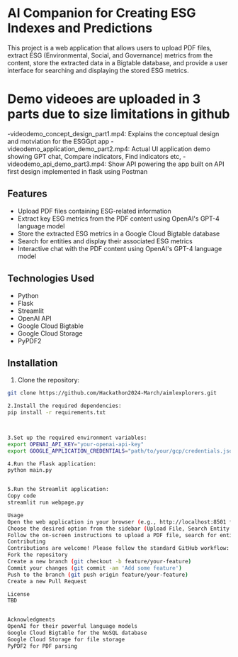﻿# AI Companion for Creating ESG Indexes and Predictions

This project is a web application that allows users to upload PDF files, extract ESG (Environmental, Social, and Governance) metrics from the content, store the extracted data in a Bigtable database, and provide a user interface for searching and displaying the stored ESG metrics.

# Demo videoes are uploaded in 3 parts due to size limitations in github
-videodemo_concept_design_part1.mp4: Explains the conceptual design and motviation for the ESGGpt app
-videodemo_application_demo_part2.mp4: Actual UI application demo showing GPT chat, Compare indicators, Find indicators etc,
-videodemo_api_demo_part3.mp4: Show API powering the app built on API first design implemented in flask using Postman


## Features

- Upload PDF files containing ESG-related information
- Extract key ESG metrics from the PDF content using OpenAI's GPT-4 language model
- Store the extracted ESG metrics in a Google Cloud Bigtable database
- Search for entities and display their associated ESG metrics
- Interactive chat with the PDF content using OpenAI's GPT-4 language model

## Technologies Used

- Python
- Flask
- Streamlit
- OpenAI API
- Google Cloud Bigtable
- Google Cloud Storage
- PyPDF2

## Installation

1. Clone the repository:

```bash
git clone https://github.com/Hackathon2024-March/aimlexplorers.git

2.Install the required dependencies:
pip install -r requirements.txt



3.Set up the required environment variables:
export OPENAI_API_KEY="your-openai-api-key"
export GOOGLE_APPLICATION_CREDENTIALS="path/to/your/gcp/credentials.json"

4.Run the Flask application:
python main.py


5.Run the Streamlit application:
Copy code
streamlit run webpage.py

Usage
Open the web application in your browser (e.g., http://localhost:8501 for Streamlit).
Choose the desired option from the sidebar (Upload File, Search Entity Indicators, or Chat with PDF).
Follow the on-screen instructions to upload a PDF file, search for entities and their ESG metrics, or chat with the PDF content.
Contributing
Contributions are welcome! Please follow the standard GitHub workflow:
Fork the repository
Create a new branch (git checkout -b feature/your-feature)
Commit your changes (git commit -am 'Add some feature')
Push to the branch (git push origin feature/your-feature)
Create a new Pull Request

License
TBD


Acknowledgments
OpenAI for their powerful language models
Google Cloud Bigtable for the NoSQL database
Google Cloud Storage for file storage
PyPDF2 for PDF parsing
